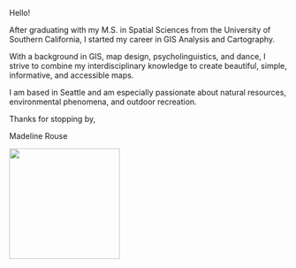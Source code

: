 Hello!

After graduating with my M.S. in Spatial Sciences from the University of Southern California, I started my career in GIS Analysis and Cartography.

With a background in GIS, map design, psycholinguistics, and dance, I strive to combine my interdisciplinary knowledge to create beautiful, simple, informative, and accessible maps.

I am based in Seattle and am especially passionate about natural resources, environmental phenomena, and outdoor recreation.

Thanks for stopping by,

Madeline Rouse

<img src="https://github.com/madrouse/madrouse/assets/102773482/7ffa74e2-446c-4006-bb70-dd481eb457dc" width="200" />

